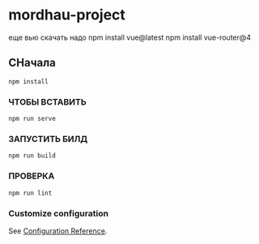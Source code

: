 # mordhau-project
еще вью скачать надо
npm install vue@latest
npm install vue-router@4


## СНачала
```
npm install
```

### ЧТОБЫ ВСТАВИТЬ
```
npm run serve
```

### ЗАПУСТИТЬ БИЛД
```
npm run build
```

### ПРОВЕРКА
```
npm run lint
```

### Customize configuration
See [Configuration Reference](https://cli.vuejs.org/config/).
